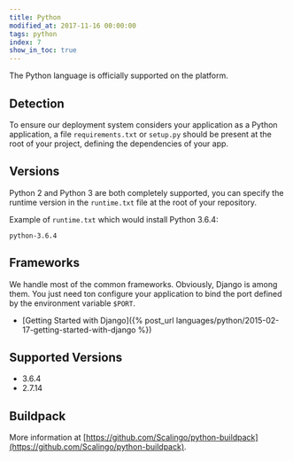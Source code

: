 ```yaml
---
title: Python
modified_at: 2017-11-16 00:00:00
tags: python
index: 7
show_in_toc: true
---
```


The Python language is officially supported on the platform.

## Detection

To ensure our deployment system considers your application as a Python
application, a file `requirements.txt` or `setup.py` should be present at the
root of your project, defining the dependencies of your app.

## Versions

Python 2 and Python 3 are both completely supported, you can specify the
runtime version in the `runtime.txt` file at the root of your repository.

Example of `runtime.txt` which would install Python 3.6.4:

```text
python-3.6.4
```

## Frameworks

We handle most of the common frameworks. Obviously, Django is among them. You just need ton
configure your application to bind the port defined by the environment variable `$PORT`.

* [Getting Started with Django]({% post_url languages/python/2015-02-17-getting-started-with-django %})

## Supported Versions

* 3.6.4
* 2.7.14

## Buildpack

More information at
[https://github.com/Scalingo/python-buildpack](https://github.com/Scalingo/python-buildpack).
